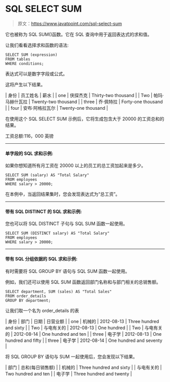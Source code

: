 # SQL SELECT SUM

> 原文：<https://www.javatpoint.com/sql-select-sum>

它也被称为 SQL SUM()函数。它在 SQL 查询中用于返回表达式的求和值。

让我们看看选择求和函数的语法:

```
SELECT SUM (expression)
FROM tables
WHERE conditions;

```

表达式可以是数字字段或公式。

这将产生以下结果。

| 身份 | 员工姓名 | 薪水 |
| one | 侠探杰克 | Thirty-two thousand |
| Two | 帕玛·马赫什瓦拉 | Twenty-two thousand |
| three | 乔·佩特拉 | Forty-one thousand |
| four | 安布·阿格拉瓦尔 | Twenty-one thousand |

在使用这个 SQL SELECT SUM 示例后，它将生成包含大于 20000 的工资总和的结果。

工资总额:116，000 英镑

* * *

#### 单字段的 SQL 求和示例:

如果你想知道所有月工资在 20000 以上的员工的总工资加起来是多少。

```
SELECT SUM (salary) AS "Total Salary"
FROM employees
WHERE salary > 20000;

```

在本例中，当返回结果集时，您会发现表达式为“总工资”。

* * *

#### 带有 SQL DISTINCT 的 SQL 求和示例:

您也可以将 SQL DISTINCT 子句与 SQL SUM 函数一起使用。

```
SELECT SUM (DISTINCT salary) AS "Total Salary"
FROM employees
WHERE salary > 20000;

```

* * *

#### 带有 SQL 分组依据的 SQL 求和示例:

有时需要将 SQL GROUP BY 语句与 SQL SUM 函数一起使用。

例如，我们还可以使用 SQL SUM 函数返回部门名称和与部门相关的总销售额。

```
SELECT department, SUM (sales) AS "Total Sales"
FROM order_details
GROUP BY department;

```

让我们取一个名为 order_details 的表

| 身份 | 部门 | 日期 | 日营业额 |
| one | 机械的 | 2012-08-13 | Three hundred and sixty |
| Two | 与电有关的 | 2012-08-13 | One hundred |
| Two | 与电有关的 | 2012-08-14 | One hundred and ten |
| three | 电子学 | 2012-08-13 | One hundred and fifty |
| three | 电子学 | 2012-08-14 | One hundred and seventy |

将 SQL GROUP BY 语句与 SUM 一起使用后，您会发现以下结果。

| 部门 | 总和(每日销售额) |
| 机械的 | Three hundred and sixty |
| 与电有关的 | Two hundred and ten |
| 电子学 | Three hundred and twenty |